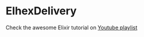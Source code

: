 # ElhexDelivery

Check the awesome Elixir tutorial on [Youtube playlist](https://www.youtube.com/playlist?list=PLZZkJeUxu6QkFsqar5pIqaLoqVnBycDoU)
